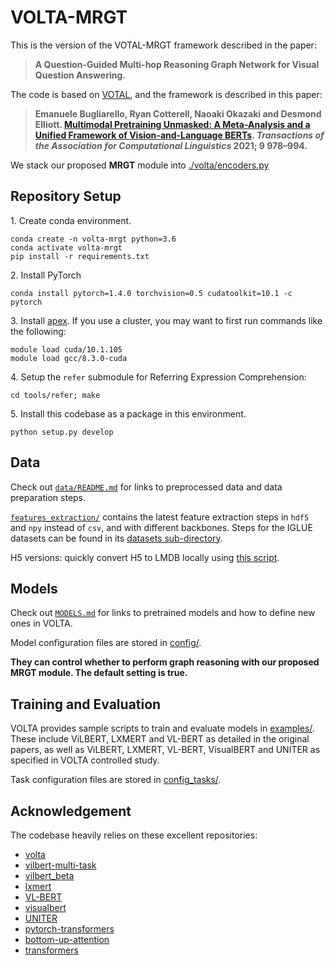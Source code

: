 # VOLTA-MRGT

This is the version of the VOTAL-MRGT framework described in the paper:
> **A Question-Guided Multi-hop Reasoning Graph Network for Visual Question Answering.**

The code is based on [VOTAL](https://github.com/e-bug/volta), and the framework is described in this paper:
> **Emanuele Bugliarello, Ryan Cotterell, Naoaki Okazaki and Desmond Elliott. [Multimodal Pretraining Unmasked: A Meta-Analysis and a Unified Framework of Vision-and-Language BERTs](https://arxiv.org/abs/2011.15124). _Transactions of the Association for Computational Linguistics_ 2021; 9 978–994.**

We stack our proposed **MRGT** module into [./volta/encoders.py](https://github.com/WUSTxzy/QMRGT/blob/volta-mrgt/volta/encoders.py)

## Repository Setup

1\. Create conda environment.
```text
conda create -n volta-mrgt python=3.6
conda activate volta-mrgt
pip install -r requirements.txt
```

2\. Install PyTorch
```text
conda install pytorch=1.4.0 torchvision=0.5 cudatoolkit=10.1 -c pytorch
```

3\. Install [apex](https://github.com/NVIDIA/apex).
If you use a cluster, you may want to first run commands like the following:
```text
module load cuda/10.1.105
module load gcc/8.3.0-cuda
```

4\. Setup the `refer` submodule for Referring Expression Comprehension:
```
cd tools/refer; make
```

5\. Install this codebase as a package in this environment.
```text
python setup.py develop
```


## Data

Check out [`data/README.md`](data/README.md) for links to preprocessed data and data preparation steps.

[`features_extraction/`](features_extraction) contains the latest feature extraction steps in `hdf5` and `npy` instead of `csv`, and with different backbones. Steps for the IGLUE datasets can be found in its [datasets sub-directory](features_extraction/datasets).

H5 versions: quickly convert H5 to LMDB locally using [this script](https://github.com/WUSTxzy/QMRGT/blob/volta-mrgt/features_extraction/h5_to_lmdb.py).


## Models

Check out [`MODELS.md`](MODELS.md) for links to pretrained models and how to define new ones in VOLTA.

Model configuration files are stored in [config/](config). 

**They can control whether to perform graph reasoning with our proposed MRGT module. The default setting is true.**

## Training and Evaluation

VOLTA provides sample scripts to train and evaluate models in [examples/](examples).
These include ViLBERT, LXMERT and VL-BERT as detailed in the original papers, 
as well as ViLBERT, LXMERT, VL-BERT, VisualBERT and UNITER as specified in VOLTA controlled study.

Task configuration files are stored in [config_tasks/](config_tasks).



## Acknowledgement

The codebase heavily relies on these excellent repositories:
- [volta](https://github.com/e-bug/volta)
- [vilbert-multi-task](https://github.com/facebookresearch/vilbert-multi-task)
- [vilbert_beta](https://github.com/jiasenlu/vilbert_beta)
- [lxmert](https://github.com/airsplay/lxmert)
- [VL-BERT](https://github.com/jackroos/VL-BERT)
- [visualbert](https://github.com/uclanlp/visualbert)
- [UNITER](https://github.com/ChenRocks/UNITER)
- [pytorch-transformers](https://github.com/huggingface/pytorch-transformers)
- [bottom-up-attention](https://github.com/peteanderson80/bottom-up-attention)
- [transformers](https://github.com/huggingface/transformers)
